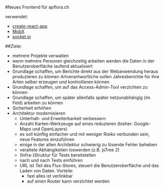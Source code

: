 #Neues Frontend für apflora.ch

verwendet:

- [create-react-app](https://github.com/facebookincubator/create-react-app)
- [MobX](https://github.com/mobxjs/mobx)
- [socket.io](http://socket.io/)

##Ziele:

- mehrere Projekte verwalten
- wenn mehrere Personen gleichzeitig arbeiten werden die Daten in der Benutzeroberfläche laufend aktualisiert
- Grundlage schaffen, um Berichte direkt aus der Webanwendung heraus produzieren zu können
  Artverantwortliche sollen Jahresberichte für ihre Arten selber erzeugen und kontrollieren können
- Grundlage schaffen, um auf das Access-Admin-Tool verzichten zu können
- Grundlage schaffen, um später allenfalls später netzunabhängig (im Feld) arbeiten zu können
- Sicherheit erhöhen
- Architektur modernisieren
  - Unterhalt- und Erweiterbarkeit verbessern
  - Anzahl Karten-Werkzeuge auf eines reduzieren (bisher: Google-Maps und OpenLayers)
  - es soll künftig einfacher und mit weniger Risiko verbunden sein, neue Features einzuführen
  - einige in der alten Architektur schwierig zu lösende Fehler beheben
  - veraltete Abhängikeiten loswerden (z.B. jsTree 2)
  - (Infra-)Struktur für Tests bereitstellen
  - nach und nach Tests einführen
  - URL ist Teil des Flux-Stores, steuert die Benutzeroberfläche und das Laden von Daten. Vorteile:
    - fast alles ist verlinkbar
    - auf einen Router kann verzichtet werden
